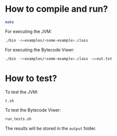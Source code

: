 # How to compile and run?

```bash
make
```

For executing the JVM:
```bash
./bin -e=examples/<some-example>.class
```

For executing the Bytecode Viwer:
```bash
./bin -r=examples/<some-example>.class -o=out.txt
```

# How to test?

To test the JVM:
```bash
t.sh
```

To test the Bytecode Viwer:
```bash
run_tests.sh
```

The results will be stored in the `output` folder.
